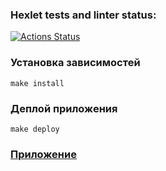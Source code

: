 ### Hexlet tests and linter status:
[![Actions Status](https://github.com/ishchts/deploy-automation-project-76/actions/workflows/hexlet-check.yml/badge.svg)](https://github.com/ishchts/deploy-automation-project-76/actions)

### Установка зависимостей

```make
make install
```

### Деплой приложения

```make
make deploy
```

### [Приложение](https://www.iliya-shchutskiy.ru/)